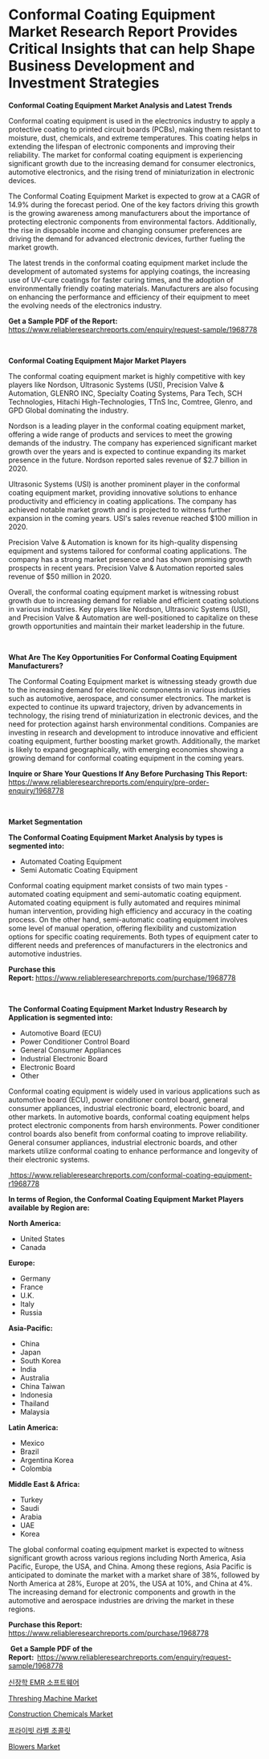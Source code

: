 <p><h1>Conformal Coating Equipment Market Research Report Provides Critical Insights that can help Shape Business Development and Investment Strategies</h1></p><p><strong>Conformal Coating Equipment Market Analysis and Latest Trends</strong></p>
<p><p>Conformal coating equipment is used in the electronics industry to apply a protective coating to printed circuit boards (PCBs), making them resistant to moisture, dust, chemicals, and extreme temperatures. This coating helps in extending the lifespan of electronic components and improving their reliability. The market for conformal coating equipment is experiencing significant growth due to the increasing demand for consumer electronics, automotive electronics, and the rising trend of miniaturization in electronic devices.</p><p>The Conformal Coating Equipment Market is expected to grow at a CAGR of 14.9% during the forecast period. One of the key factors driving this growth is the growing awareness among manufacturers about the importance of protecting electronic components from environmental factors. Additionally, the rise in disposable income and changing consumer preferences are driving the demand for advanced electronic devices, further fueling the market growth.</p><p>The latest trends in the conformal coating equipment market include the development of automated systems for applying coatings, the increasing use of UV-cure coatings for faster curing times, and the adoption of environmentally friendly coating materials. Manufacturers are also focusing on enhancing the performance and efficiency of their equipment to meet the evolving needs of the electronics industry.</p></p>
<p><strong>Get a Sample PDF of the Report:&nbsp;</strong> <a href="https://www.reliableresearchreports.com/enquiry/request-sample/1968778">https://www.reliableresearchreports.com/enquiry/request-sample/1968778</a></p>
<p>&nbsp;</p>
<p><strong>Conformal Coating Equipment Major Market Players</strong></p>
<p><p>The conformal coating equipment market is highly competitive with key players like Nordson, Ultrasonic Systems (USI), Precision Valve & Automation, GLENRO INC, Specialty Coating Systems, Para Tech, SCH Technologies, Hitachi High-Technologies, TTnS Inc, Comtree, Glenro, and GPD Global dominating the industry.</p><p>Nordson is a leading player in the conformal coating equipment market, offering a wide range of products and services to meet the growing demands of the industry. The company has experienced significant market growth over the years and is expected to continue expanding its market presence in the future. Nordson reported sales revenue of $2.7 billion in 2020.</p><p>Ultrasonic Systems (USI) is another prominent player in the conformal coating equipment market, providing innovative solutions to enhance productivity and efficiency in coating applications. The company has achieved notable market growth and is projected to witness further expansion in the coming years. USI's sales revenue reached $100 million in 2020.</p><p>Precision Valve & Automation is known for its high-quality dispensing equipment and systems tailored for conformal coating applications. The company has a strong market presence and has shown promising growth prospects in recent years. Precision Valve & Automation reported sales revenue of $50 million in 2020.</p><p>Overall, the conformal coating equipment market is witnessing robust growth due to increasing demand for reliable and efficient coating solutions in various industries. Key players like Nordson, Ultrasonic Systems (USI), and Precision Valve & Automation are well-positioned to capitalize on these growth opportunities and maintain their market leadership in the future.</p></p>
<p>&nbsp;</p>
<p><strong>What Are The Key Opportunities For Conformal Coating Equipment Manufacturers?</strong></p>
<p><p>The Conformal Coating Equipment market is witnessing steady growth due to the increasing demand for electronic components in various industries such as automotive, aerospace, and consumer electronics. The market is expected to continue its upward trajectory, driven by advancements in technology, the rising trend of miniaturization in electronic devices, and the need for protection against harsh environmental conditions. Companies are investing in research and development to introduce innovative and efficient coating equipment, further boosting market growth. Additionally, the market is likely to expand geographically, with emerging economies showing a growing demand for conformal coating equipment in the coming years.</p></p>
<p><strong>Inquire or Share Your Questions If Any Before Purchasing This Report:</strong> <a href="https://www.reliableresearchreports.com/enquiry/pre-order-enquiry/1968778">https://www.reliableresearchreports.com/enquiry/pre-order-enquiry/1968778</a></p>
<p>&nbsp;</p>
<p><strong>Market Segmentation</strong></p>
<p><strong>The Conformal Coating Equipment Market Analysis by types is segmented into:</strong></p>
<p><ul><li>Automated Coating Equipment</li><li>Semi Automatic Coating Equipment</li></ul></p>
<p><p>Conformal coating equipment market consists of two main types - automated coating equipment and semi-automatic coating equipment. Automated coating equipment is fully automated and requires minimal human intervention, providing high efficiency and accuracy in the coating process. On the other hand, semi-automatic coating equipment involves some level of manual operation, offering flexibility and customization options for specific coating requirements. Both types of equipment cater to different needs and preferences of manufacturers in the electronics and automotive industries.</p></p>
<p><strong>Purchase this Report:&nbsp;</strong><a href="https://www.reliableresearchreports.com/purchase/1968778">https://www.reliableresearchreports.com/purchase/1968778</a></p>
<p>&nbsp;</p>
<p><strong>The Conformal Coating Equipment Market Industry Research by Application is segmented into:</strong></p>
<p><ul><li>Automotive Board (ECU)</li><li>Power Conditioner Control Board</li><li>General Consumer Appliances</li><li>Industrial Electronic Board</li><li>Electronic Board</li><li>Other</li></ul></p>
<p><p>Conformal coating equipment is widely used in various applications such as automotive board (ECU), power conditioner control board, general consumer appliances, industrial electronic board, electronic board, and other markets. In automotive boards, conformal coating equipment helps protect electronic components from harsh environments. Power conditioner control boards also benefit from conformal coating to improve reliability. General consumer appliances, industrial electronic boards, and other markets utilize conformal coating to enhance performance and longevity of their electronic systems.</p></p>
<p><a href="https://www.reliableresearchreports.com/conformal-coating-equipment-r1968778">&nbsp;https://www.reliableresearchreports.com/conformal-coating-equipment-r1968778</a></p>
<p><strong>In terms of Region, the Conformal Coating Equipment Market Players available by Region are:</strong></p>
<p>
    <p> <strong> North America: </strong>
        <ul>
            <li>United States</li>
            <li>Canada</li>
        </ul>
        </p> 
    <p> <strong> Europe: </strong>
        <ul>
            <li>Germany</li>
            <li>France</li>
            <li>U.K.</li>
            <li>Italy</li>
            <li>Russia</li>
        </ul>
        </p> 
    <p> <strong> Asia-Pacific: </strong>
        <ul>
            <li>China</li>
            <li>Japan</li>
            <li>South Korea</li>
            <li>India</li>
            <li>Australia</li>
            <li>China Taiwan</li>
            <li>Indonesia</li>
            <li>Thailand</li>
            <li>Malaysia</li>
        </ul>
        </p> 
    <p> <strong> Latin America: </strong>
        <ul>
            <li>Mexico</li>
            <li>Brazil</li>
            <li>Argentina Korea</li>
            <li>Colombia</li>
        </ul>
        </p> 
    <p> <strong> Middle East & Africa: </strong>
        <ul>
            <li>Turkey</li>
            <li>Saudi</li>
            <li>Arabia</li>
            <li>UAE</li>
            <li>Korea</li>
        </ul>
    </p>
    </p>
<p><p>The global conformal coating equipment market is expected to witness significant growth across various regions including North America, Asia Pacific, Europe, the USA, and China. Among these regions, Asia Pacific is anticipated to dominate the market with a market share of 38%, followed by North America at 28%, Europe at 20%, the USA at 10%, and China at 4%. The increasing demand for electronic components and growth in the automotive and aerospace industries are driving the market in these regions.</p></p>
<p><strong>Purchase this Report: </strong><a href="https://www.reliableresearchreports.com/purchase/1968778">https://www.reliableresearchreports.com/purchase/1968778</a></p>
<p>&nbsp;<strong>Get a Sample PDF of the Report:&nbsp;&nbsp;</strong><a href="https://www.reliableresearchreports.com/enquiry/request-sample/1968778">https://www.reliableresearchreports.com/enquiry/request-sample/1968778</a></p>
<p><strong></strong></p>
<p><p><a href="https://github.com/BrettWeberrt8767765/Market-Research-Report-List-1/blob/main/284356027352.md">신장학 EMR 소프트웨어</a></p><p><a href="https://github.com/yoshih12/Market-Research-Report-List-3/blob/main/threshing-machine-market.md">Threshing Machine Market</a></p><p><a href="https://issuu.com/reportprime-2/docs/construction-chemicals-market-size-2030.pptx">Construction Chemicals Market</a></p><p><a href="https://github.com/nuekbpymrrz5/Market-Research-Report-List-1/blob/main/285716127351.md">프라이빗 라벨 초콜릿</a></p><p><a href="https://github.com/castoriffic/Market-Research-Report-List-4/blob/main/blowers-market.md">Blowers Market</a></p></p>